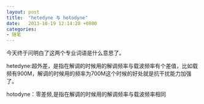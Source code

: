 ```yaml
---
layout: post
title:  "hetedyne 与 hotodyne"
date:   2013-10-19 12:14:28 +0800
categories: 
- 随笔
---
```


今天终于问明白了这两个专业词语是什么意思了。

hetedyne:超外差，是指在解调的时候用的解调频率与载波频率有个差值，比如载频有900M，解调的时候用的频率为700M这个时候的好处就是抗干扰能力加强了。

hotodyne：零差频,是指在解调的时候用的解调频率与载波频率相同
